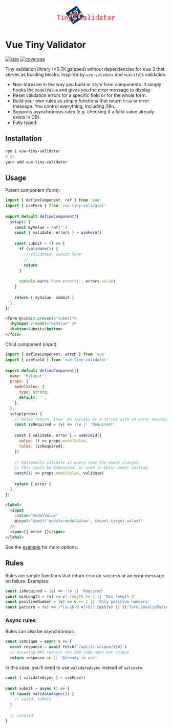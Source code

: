 <p align="center">
  <img width="200" src="./logo.png">
</p>

# Vue Tiny Validator

[![size](https://badgen.net/bundlephobia/minzip/vue-tiny-validator)](https://bundlephobia.com/result?p=vue-tiny-validator)
[![coverage](https://coveralls.io/repos/github/frandiox/vue-tiny-validator/badge.svg?branch=master)](https://coveralls.io/github/frandiox/vue-tiny-validator?branch=master)

Tiny validation library (<0.7K gzipped) without dependencies for Vue 3 that serves as building blocks. Inspired by `vee-validate` and `vuetify`'s validation.

- Non-intrusive in the way you build or style form components. It simply hooks the `modelValue` and gives you the error message to display.
- Reset validation errors for a specific field or for the whole form.
- Build your own rules as simple functions that return `true` or error message. You control everything, including i18n.
- Supports asynchronous rules (e.g. checking if a field value already exists in DB).
- Fully typed.

## Installation

```sh
npm i vue-tiny-validator
# or
yarn add vue-tiny-validator
```

## Usage

Parent component (form):

```js
import { defineComponent, ref } from 'vue'
import { useForm } from 'vue-tiny-validator'

export default defineComponent({
  setup() {
    const myValue = ref('')
    const { validate, errors } = useForm()

    const submit = () => {
      if (validate()) {
        // Validated, submit form
        // ...
        return
      }

      console.warn('Form errors!', errors.value)
    }

    return { myValue, submit }
  },
})
```

```html
<form @submit.prevent="submit">
  <MyInput v-model="myValue" />
  <button>Submit</button>
</form>
```

Child component (input):

```js
import { defineComponent, watch } from 'vue'
import { useField } from 'vue-tiny-validator'

export default defineComponent({
  name: 'MyInput',
  props: {
    modelValue: {
      type: String,
      default: '',
    },
  },
  setup(props) {
    // Rules return `true` on success or a string with an error message on failure.
    const isRequired = (v) => !!v || 'Required!'

    const { validate, error } = useField({
      value: () => props.modelValue,
      rules: [isRequired],
    })

    // Optionally validate it every time the model changes.
    // This could be debounced, or used in @blur event instead.
    watch(() => props.modelValue, validate)

    return { error }
  },
})
```

```html
<label>
  <input
    :value="modelValue"
    @input="$emit('update:modelValue', $event.target.value)"
  />
  <span>{{ error }}</span>
</label>
```

See the [example](./example) for more options.

## Rules

Rules are simple functions that return `true` on success or an error message on failure. Examples:

```js
const isRequired = (v) => !!v || 'Required'
const minLength = (v) => v?.length >= 3 || 'Min length 3'
const positiveNumber = (v) => v >= 1 || 'Only positive numbers'
const pattern = (v) => /^[a-z0-9_#]+$/i.test(v) || t('form.invalidPattern') // using vue-i18n
```

### Async rules

Rules can also be asynchronous:

```js
const isUnique = async v => {
  const response = await fetch(`/api/is-unique/${v}`)
  // Assuming API returns non-200 code when not unique
  return response.ok || 'Already in use'
```

In this case, you'll need to use `validateAsync` instead of `validate`:

```js
const { validateAsync } = useForm()

const submit = async () => {
  if (await validateAsync()) {
    // valid, submit
  }

  // invalid
}
```
